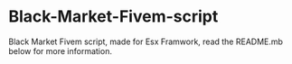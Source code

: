 # Black-Market-Fivem-script
Black Market Fivem script, made for Esx Framwork, read the README.mb below for more information.
